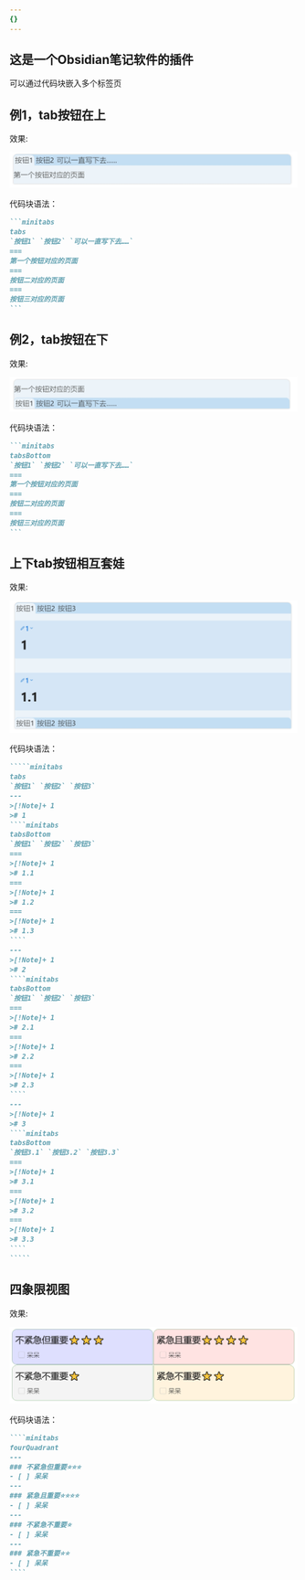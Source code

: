 ```yaml
---
{}
---
```

## 这是一个Obsidian笔记软件的插件

可以通过代码块嵌入多个标签页

## 例1，tab按钮在上

效果:

![Image 例一](https://raw.githubusercontent.com/ssjy1919/Obsidian-minitabs/HEAD/Screenshots/%E4%BE%8B%E4%B8%80.png)

  
代码块语法：

````md
```minitabs
tabs
`按钮1` `按钮2` `可以一直写下去……` 
===
第一个按钮对应的页面
===
按钮二对应的页面
===
按钮三对应的页面
```
````

## 例2，tab按钮在下

效果:

![Image 例二](https://raw.githubusercontent.com/ssjy1919/Obsidian-minitabs/HEAD/Screenshots/%E4%BE%8B%E4%BA%8C.png)

  
代码块语法：

````md
```minitabs
tabsBottom
`按钮1` `按钮2` `可以一直写下去……` 
===
第一个按钮对应的页面
===
按钮二对应的页面
===
按钮三对应的页面
```
````

## 上下tab按钮相互套娃

效果:

![Image 例三](https://raw.githubusercontent.com/ssjy1919/Obsidian-minitabs/HEAD/Screenshots/%E4%BE%8B%E4%B8%89.png)

代码块语法：

``````md
`````minitabs
tabs
`按钮1` `按钮2` `按钮3` 
---
>[!Note]+ 1
># 1
````minitabs
tabsBottom
`按钮1` `按钮2` `按钮3` 
===
>[!Note]+ 1
># 1.1
===
>[!Note]+ 1
># 1.2
===
>[!Note]+ 1
># 1.3
````
---
>[!Note]+ 1
># 2
````minitabs
tabsBottom
`按钮1` `按钮2` `按钮3` 
===
>[!Note]+ 1
># 2.1
===
>[!Note]+ 1
># 2.2
===
>[!Note]+ 1
># 2.3
````
---
>[!Note]+ 1
># 3
````minitabs
tabsBottom
`按钮3.1` `按钮3.2` `按钮3.3` 
===
>[!Note]+ 1
># 3.1
===
>[!Note]+ 1
># 3.2
===
>[!Note]+ 1
># 3.3
````
`````
``````

## 四象限视图

效果:

![四象限视图](https://raw.githubusercontent.com/ssjy1919/Obsidian-minitabs/HEAD/Screenshots/%E5%9B%9B%E8%B1%A1%E9%99%90%E8%A7%86%E5%9B%BE.png)

代码块语法：

`````md
````minitabs
fourQuadrant
---
### 不紧急但重要⭐⭐⭐
- [ ] 呆呆
---
### 紧急且重要⭐⭐⭐⭐
- [ ] 呆呆
---
### 不紧急不重要⭐
- [ ] 呆呆
---
### 紧急不重要⭐⭐
- [ ] 呆呆
````
`````
